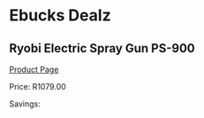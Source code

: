 
# Ebucks Dealz
## Ryobi Electric Spray Gun PS-900
[Product Page](https://www.ebucks.com/web/shop/productSelected.do?prodId=1201659222&catId=363410833)

Price: R1079.00

Savings: 


	